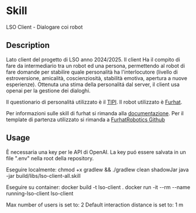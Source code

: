 # Skill
LSO Client - Dialogare coi robot

## Description
Lato client del progetto di LSO anno 2024/2025.
Il client Ha il compito di fare da intermediario tra un robot ed una persona, permettendo al robot di fare domande per stabilire quale personalità ha l'interlocutore (livello di estroversione, amicalità, coscienziosità, stabilità emotiva, apertura a nuove esperienze).
Ottenuta una stima della personalitá dal server, il client usa openai per la gestione dei dialoghi.

Il questionario di personalitá utilizzato è il [TIPI](https://gosling.psy.utexas.edu/scales-weve-developed/ten-item-personality-measure-tipi/).
Il robot utilizzato è [Furhat](https://docs.furhat.io/).

Per informazioni sulle skill di furhat si rimanda alla [documentazione](https://docs.furhat.io/skills/#the-contents-of-a-skill). 
Per il template di partenza utilizzato si rimanda a  [FurhatRobotics Github](https://github.com/FurhatRobotics/)

## Usage
È necessaria una key per le API di OpenAI. La key puó essere salvata in un file ".env" nella root della repository.

Eseguire localmente:
chmod +x gradlew && ./gradlew clean shadowJar
java -jar build/libs/lso-client-all.skill

Eseguire su container:
docker build -t lso-client .
docker run -it --rm --name running-lso-client lso-client

Max number of users is set to: 2
Default interaction distance is set to: 1 m
